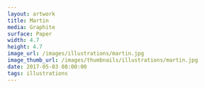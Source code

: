 ```yaml
---
layout: artwork
title: Martin
media: Graphite
surface: Paper
width: 4.7
height: 4.7
image_url: /images/illustrations/martin.jpg
image_thumb_url: /images/thumbnails/illustrations/martin.jpg
date: 2017-05-03 08:00:00
tags: illustrations
---
```

